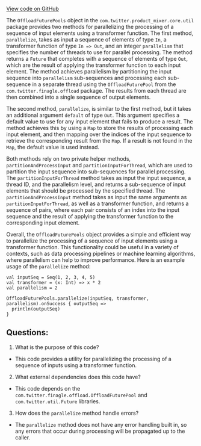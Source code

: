 [View code on GitHub](https://github.com/misbahsy/the-algorithm/product-mixer/core/src/main/scala/com/twitter/product_mixer/core/util/OffloadFuturePools.scala)

The `OffloadFuturePools` object in the `com.twitter.product_mixer.core.util` package provides two methods for parallelizing the processing of a sequence of input elements using a transformer function. The first method, `parallelize`, takes as input a sequence of elements of type `In`, a transformer function of type `In => Out`, and an integer `parallelism` that specifies the number of threads to use for parallel processing. The method returns a `Future` that completes with a sequence of elements of type `Out`, which are the result of applying the transformer function to each input element. The method achieves parallelism by partitioning the input sequence into `parallelism` sub-sequences and processing each sub-sequence in a separate thread using the `OffloadFuturePool` from the `com.twitter.finagle.offload` package. The results from each thread are then combined into a single sequence of output elements.

The second method, `parallelize`, is similar to the first method, but it takes an additional argument `default` of type `Out`. This argument specifies a default value to use for any input element that fails to produce a result. The method achieves this by using a `Map` to store the results of processing each input element, and then mapping over the indices of the input sequence to retrieve the corresponding result from the `Map`. If a result is not found in the `Map`, the default value is used instead.

Both methods rely on two private helper methods, `partitionAndProcessInput` and `partitionInputForThread`, which are used to partition the input sequence into sub-sequences for parallel processing. The `partitionInputForThread` method takes as input the input sequence, a thread ID, and the parallelism level, and returns a sub-sequence of input elements that should be processed by the specified thread. The `partitionAndProcessInput` method takes as input the same arguments as `partitionInputForThread`, as well as a transformer function, and returns a sequence of pairs, where each pair consists of an index into the input sequence and the result of applying the transformer function to the corresponding input element.

Overall, the `OffloadFuturePools` object provides a simple and efficient way to parallelize the processing of a sequence of input elements using a transformer function. This functionality could be useful in a variety of contexts, such as data processing pipelines or machine learning algorithms, where parallelism can help to improve performance. Here is an example usage of the `parallelize` method:

```
val inputSeq = Seq(1, 2, 3, 4, 5)
val transformer = (x: Int) => x * 2
val parallelism = 2

OffloadFuturePools.parallelize(inputSeq, transformer, parallelism).onSuccess { outputSeq =>
  println(outputSeq)
}
```
## Questions: 
 1. What is the purpose of this code?
- This code provides a utility for parallelizing the processing of a sequence of inputs using a transformer function.

2. What external dependencies does this code have?
- This code depends on the `com.twitter.finagle.offload.OffloadFuturePool` and `com.twitter.util.Future` libraries.

3. How does the `parallelize` method handle errors?
- The `parallelize` method does not have any error handling built in, so any errors that occur during processing will be propagated up to the caller.